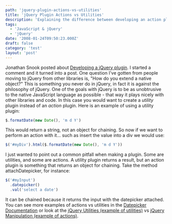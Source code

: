 ```yaml
---
path: 'jquery-plugin-actions-vs-utilities'
title: 'jQuery Plugin Actions vs Utilities'
description: 'Explaining the difference between developing an action plugin vs a utility plugin.'
tags:
  - 'JavaScript & jQuery'
  - 'jQuery'
date: '2008-01-24T09:50:23.000Z'
draft: false
category: 'test'
layout: 'post'
---
```


Jonathan Snook posted about [Developing a jQuery plugin](https://snook.ca/archives/javascript/jquery_plugin/). I started a comment and it turned into a post. One question I've gotten from people moving to jQuery from other libraries is, "How do you extend a native object?" This is something you never do in jQuery, in fact it is against the philosophy of jQuery. One of the goals with jQuery is to be as unobtrusive to the native JavaScript language as possible - that way it plays nicely with other libraries and code. In this case you would want to create a _utility_ plugin instead of an _action_ plugin. Here is an example of using a utility plugin:

```js
$.formatDate(new Date(), 'm d Y')
```

This would return a string, not an object for chaining. So now if we want to perform an action with it... such as insert the value into a div we would use:

```js
$('#myDiv').html($.formatDate(new Date(), 'm d Y'))
```

I just wanted to point out a common pitfall when making a plugin. Some are utilities, and some are actions. A utility plugin returns a result, but an action plugin is something that returns an object for chaining. Take the method attachDatepicker, for instance:

```js
$('#myInput')
  .datepicker()
  .val('select a date')
```

It can be chained because it returns the input with the datepicker attached. You can see more examples of actions vs utilities in the [Datepicker Documentation](http://docs.jquery.com/UI/Datepicker) or look at the [jQuery Utilities (example of utilities)](http://docs.jquery.com/Utilities) vs [jQuery Manipulation (example of actions)](http://docs.jquery.com/Manipulation).
